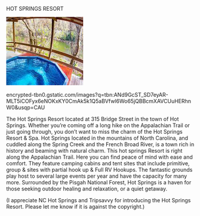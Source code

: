 HOT SPRINGS RESORT


![HOT SPRINGS RESORT](https://github.com/ywangnccu/ywang/blob/main/images/HOT_SPRINGS_RESORT.jpg)

encrypted-tbn0.gstatic.com/images?q=tbn:ANd9GcST_SD7eyAR-MLT5iCOFyx6eNOKxKY0CmAk5k1Q5aBVfwl6Wo65jQBBcmXAVCUuHERhnW0&usqp=CAU

The Hot Springs Resort located at 315 Bridge Street in the town of Hot Springs. Whether you’re coming off a long hike on the Appalachian Trail or just going through, you don’t want to miss the charm of the Hot Springs Resort & Spa. 
Hot Springs located in the mountains of North Carolina, and cuddled along the Spring Creek and the French Broad River, is a town rich in history and beaming with natural charm. This hot springs Resort is right along the Appalachian Trail. 
Here you can find peace of mind with ease and comfort. They feature camping cabins and tent sites that include primitive, group & sites with partial hook up & Full RV Hookups. The fantastic grounds play host to several large events per year and have the capacity for many more. 
Surrounded by the Pisgah National Forest, Hot Springs is a haven for those seeking outdoor healing and relaxation, or a quiet getaway.

(I appreciate NC Hot Springs and Tripsavvy for introducing the Hot Springs Resort. Please let me know if it is against the copyright.)
